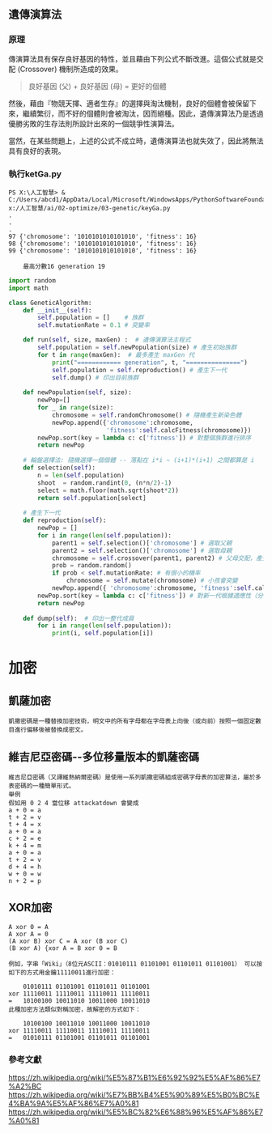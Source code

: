## 遺傳演算法
### 原理

傳演算法具有保存良好基因的特性，並且藉由下列公式不斷改進。這個公式就是交配 (Crossover) 機制所造成的效果。

> 良好基因 (父) + 良好基因 (母) = 更好的個體

然後，藉由『物競天擇、適者生存』的選擇與淘汰機制，良好的個體會被保留下來，繼續繁衍，而不好的個體則會被淘汰，因而絕種。因此，遺傳演算法乃是透過優勝劣敗的生存法則所設計出來的一個競爭性演算法。

當然，在某些問題上，上述的公式不成立時，遺傳演算法也就失效了，因此將無法具有良好的表現。
### 執行ketGa.py
```
PS X:\人工智慧> & C:/Users/abcd1/AppData/Local/Microsoft/WindowsApps/PythonSoftwareFoundation.Python.3.8_qbz5n2kfra8p0/python.exe x:/人工智慧/ai/02-optimize/03-genetic/keyGa.py
.
.
.
97 {'chromosome': '1010101010101010', 'fitness': 16}
98 {'chromosome': '1010101010101010', 'fitness': 16}
99 {'chromosome': '1010101010101010', 'fitness': 16}
```
        最高分數16 generation 19    
```py
import random
import math

class GeneticAlgorithm:
    def __init__(self): 
        self.population = []    # 族群
        self.mutationRate = 0.1 # 突變率

    def run(self, size, maxGen) :  # 遺傳演算法主程式
        self.population = self.newPopulation(size) # 產生初始族群
        for t in range(maxGen):  # 最多產生 maxGen 代
            print("============ generation", t, "===============")
            self.population = self.reproduction() # 產生下一代
            self.dump() # 印出目前族群
  
    def newPopulation(self, size): 
        newPop=[]
        for _ in range(size): 
            chromosome = self.randomChromosome() # 隨機產生新染色體
            newPop.append({'chromosome':chromosome, 
                           'fitness':self.calcFitness(chromosome)})
        newPop.sort(key = lambda c: c['fitness']) # 對整個族群進行排序
        return newPop
  
    # 輪盤選擇法: 隨機選擇一個個體 -- 落點在 i*i ~ (i+1)*(i+1) 之間都算是 i
    def selection(self): 
        n = len(self.population)
        shoot  = random.randint(0, (n*n/2)-1)
        select = math.floor(math.sqrt(shoot*2))
        return self.population[select]
  
    # 產生下一代
    def reproduction(self):
        newPop = []
        for i in range(len(self.population)): 
            parent1 = self.selection()['chromosome'] # 選取父親
            parent2 = self.selection()['chromosome'] # 選取母親
            chromosome = self.crossover(parent1, parent2) # 父母交配，產生小孩
            prob = random.random()
            if prob < self.mutationRate: # 有很小的機率
                chromosome = self.mutate(chromosome) # 小孩會突變
            newPop.append({ 'chromosome':chromosome, 'fitness':self.calcFitness(chromosome) })  # 將小孩放進下一代族群裡
        newPop.sort(key = lambda c: c['fitness']) # 對新一代根據適應性（分數）進行排序
        return newPop
  
    def dump(self):  # 印出一整代成員
        for i in range(len(self.population)):
            print(i, self.population[i])
```

# 加密

## 凱薩加密
```
凱撒密碼是一種替換加密技術，明文中的所有字母都在字母表上向後（或向前）按照一個固定數目進行偏移後被替換成密文。
```
## 維吉尼亞密碼--多位移量版本的凱薩密碼
```
維吉尼亞密碼（又譯維熱納爾密碼）是使用一系列凱撒密碼組成密碼字母表的加密算法，屬於多表密碼的一種簡單形式。
舉例
假如用 0 2 4 當位移 attackatdown 會變成
a + 0 = a  
t + 2 = v  
t + 4 = x  
a + 0 = a  
c + 2 = e  
k + 4 = m  
a + 0 = a  
t + 2 = v  
d + 4 = h  
w + 0 = w  
n + 2 = p  
```
## XOR加密
```
A xor 0 = A
A xor A = 0
(A xor B) xor C = A xor (B xor C)
(B xor A) {xor A = B xor 0 = B
```
```
例如，字串「Wiki」（8位元ASCII：01010111 01101001 01101011 01101001） 可以按如下的方式用金鑰11110011進行加密：

    01010111 01101001 01101011 01101001
xor	11110011 11110011 11110011 11110011
=	10100100 10011010 10011000 10011010
此種加密方法類似對稱加密，故解密的方式如下：

    10100100 10011010 10011000 10011010
xor	11110011 11110011 11110011 11110011
=	01010111 01101001 01101011 01101001

```

### 參考文獻
https://zh.wikipedia.org/wiki/%E5%87%B1%E6%92%92%E5%AF%86%E7%A2%BC
https://zh.wikipedia.org/wiki/%E7%BB%B4%E5%90%89%E5%B0%BC%E4%BA%9A%E5%AF%86%E7%A0%81
https://zh.wikipedia.org/wiki/%E5%BC%82%E6%88%96%E5%AF%86%E7%A0%81